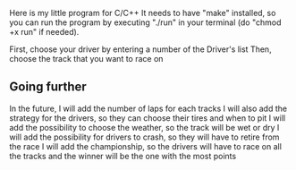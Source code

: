 Here is my little program for C/C++
It needs to have "make" installed, so you can run the program by executing "./run" in your terminal (do "chmod +x run" if needed).

First, choose your driver by entering a number of the Driver's list
Then, choose the track that you want to race on

## Going further
In the future, I will add the number of laps for each tracks
I will also add the strategy for the drivers, so they can choose their tires and when to pit
I will add the possibility to choose the weather, so the track will be wet or dry
I will add the possibility for drivers to crash, so they will have to retire from the race
I will add the championship, so the drivers will have to race on all the tracks and the winner will be the one with the most points